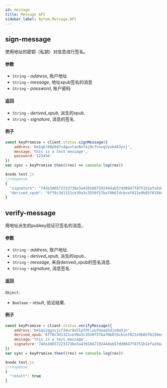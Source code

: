 ```yaml
---
id: message
title: Message API
sidebar_label: Bytom.Message.API
---
```


## sign-message

使用地址的密钥（私钥）对信息进行签名。

#### 参数

- `String` - *address*, 账户地址
- `String` - *message*, 地址xpub签名的消息
- `String` - *password*, 账户密码

#### 返回

- `String` - *derived_xpub*, 派生的xpub.
- `String` - *signature*, 消息的签名.

#### 例子
```js
const keyPromise = client.status.signMessage({
    address:'bm1qkr80p0d7v4guvtan0xf4j0c7cnvq2yukd43ynj', 
    message:'this is a test message', 
    password:'123456'
})
var sync = keyPromise.then((res) => console.log(res)) 
```
```js
$node test.js
//response
{
  "signature": "74da3d6572233736e3a439166719244dab57dd0047f8751b1efa2da26eeab251d915c1211dcad77e8b013267b86d96e91ae67ff0be520ef4ec326e911410b609",
  "derived_xpub": "6ff8c3d1321ce39a3c3550f57ba70b67dcbcef821e9b85f6150edb7f2f3f91009e67f3075e6e76ed5f657ee4b1a5f4749b7a8c74c8e7e6a1b0e5918ebd5df4d0"
}
```

##  verify-message

用地址派生的pubkey验证已签名的消息。

#### 参数


- `String` - *address*, 账户地址.
- `String` - *derived_xpub*, 派生的xpub.
- `String` - *message*, 来自derived_xpub的签名消息.
- `String` - *signature*, 消息签名.

#### 返回

`Object`:

- `Boolean` - *result*, 验证结果.

#### 例子
```js
const keyPromise = client.status.verifyMessage({
    address:'bm1qx2qgvvjz734ur8x5lpfdtlau74aaa5djs0a5jn', 
    derived_xpub:'6ff8c3d1321ce39a3c3550f57ba70b67dcbcef821e9b85f6150edb7f2f3f91009e67f3075e6e76ed5f657ee4b1a5f4749b7a8c74c8e7e6a1b0e5918ebd5df4d0', 
    message:'this is a test message', 
    signature:'74da3d6572233736e3a439166719244dab57dd0047f8751b1efa2da26eeab251d915c1211dcad77e8b013267b86d96e91ae67ff0be520ef4ec326e911410b609'
})
var sync = keyPromise.then((res) => console.log(res)) 
```
```js
$node test.js
//response
{
  "result": true
}
```